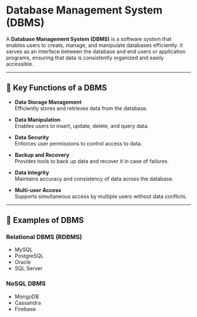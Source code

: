 # Database Management System (DBMS)

A **Database Management System (DBMS)** is a software system that enables users to create, manage, and manipulate databases efficiently. It serves as an interface between the database and end users or application programs, ensuring that data is consistently organized and easily accessible.

---

## 🔧 Key Functions of a DBMS

- **Data Storage Management**  
  Efficiently stores and retrieves data from the database.

- **Data Manipulation**  
  Enables users to insert, update, delete, and query data.

- **Data Security**  
  Enforces user permissions to control access to data.

- **Backup and Recovery**  
  Provides tools to back up data and recover it in case of failures.

- **Data Integrity**  
  Maintains accuracy and consistency of data across the database.

- **Multi-user Access**  
  Supports simultaneous access by multiple users without data conflicts.

---

## 🧩 Examples of DBMS

### Relational DBMS (RDBMS)

- MySQL
- PostgreSQL
- Oracle
- SQL Server

### NoSQL DBMS

- MongoDB
- Cassandra
- Firebase
